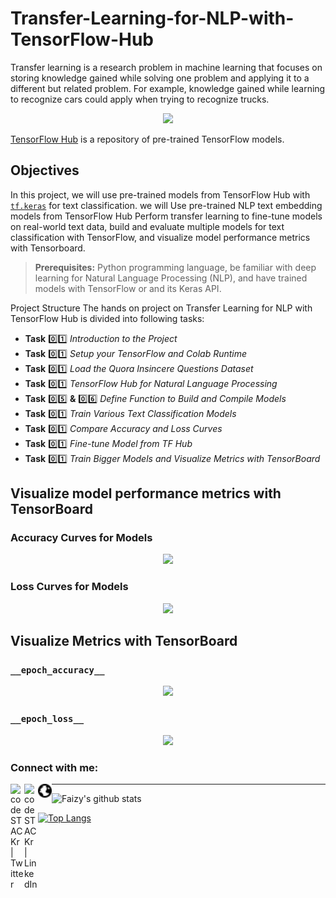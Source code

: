 # __Transfer-Learning-for-NLP-with-TensorFlow-Hub__

Transfer learning is a research problem in machine learning that focuses on storing knowledge gained while solving one problem and applying it to a different but related problem. For example, knowledge gained while learning to recognize cars could apply when trying to recognize trucks.


<p align='center'>
    <a href ='#'>
        <img src='https://github.com/mohd-faizy/10P_Transfer-Learning-for-NLP-with-TensorFlow-Hub/blob/main/img/Transfer-learning.png?raw=true'>
    </a>
</p>


[TensorFlow Hub](https://tfhub.dev/) is a repository of pre-trained TensorFlow models.

## __Objectives__
In this project, we will use pre-trained models from TensorFlow Hub with [`tf.keras`](https://www.tensorflow.org/api_docs/python/tf/keras) for text classification. we will Use pre-trained NLP text embedding models from TensorFlow Hub Perform transfer learning to fine-tune models on real-world text data, build and evaluate multiple models for text classification with TensorFlow, and visualize model performance metrics with Tensorboard.
 

> __Prerequisites:__ Python programming language, be familiar with deep learning for Natural Language Processing (NLP), and have trained models with TensorFlow or and its Keras API.

Project Structure
The hands on project on Transfer Learning for NLP with TensorFlow Hub is divided into following tasks:

- __Task__ :zero::one: _Introduction to the Project_
- __Task__ :zero::one: _Setup your TensorFlow and Colab Runtime_
- __Task__ :zero::one: _Load the Quora Insincere Questions Dataset_
- __Task__ :zero::one: _TensorFlow Hub for Natural Language Processing_ 
- __Task__ :zero::five: __&__ :zero::six: _Define Function to Build and Compile Models_
- __Task__ :zero::one: _Train Various Text Classification Models_
- __Task__ :zero::one: _Compare Accuracy and Loss Curves_
- __Task__ :zero::one: _Fine-tune Model from TF Hub_
- __Task__ :zero::one: _Train Bigger Models and Visualize Metrics with TensorBoard_


## __Visualize model performance metrics with TensorBoard__

### __Accuracy Curves for Models__

<p align='center'>
    <a href ='#'>
        <img src='https://github.com/mohd-faizy/10P_Transfer-Learning-for-NLP-with-TensorFlow-Hub/blob/main/img/accuracy_curve.png?raw=true'>
    </a>
</p>


### __Loss Curves for Models__
<p align='center'>
    <a href ='#'>
        <img src='https://github.com/mohd-faizy/10P_Transfer-Learning-for-NLP-with-TensorFlow-Hub/blob/main/img/loss_curve.png?raw=true'>
    </a>
</p>

## __Visualize Metrics with TensorBoard__
### `__epoch_accuracy__`
<p align='center'>
    <a href ='#'>
        <img src='https://github.com/mohd-faizy/10P_Transfer-Learning-for-NLP-with-TensorFlow-Hub/blob/main/img/epoch_accuracy_tb.png?raw=true'>
    </a>
</p>

### `__epoch_loss__`
<p align='center'>
    <a href ='#'>
        <img src='https://github.com/mohd-faizy/10P_Transfer-Learning-for-NLP-with-TensorFlow-Hub/blob/main/img/epoch_loss_tb.png?raw=true'>
    </a>
</p>

### Connect with me:


[<img align="left" alt="codeSTACKr | Twitter" width="22px" src="https://cdn.jsdelivr.net/npm/simple-icons@v3/icons/twitter.svg" />][twitter]
[<img align="left" alt="codeSTACKr | LinkedIn" width="22px" src="https://cdn.jsdelivr.net/npm/simple-icons@v3/icons/linkedin.svg" />][linkedin]
[<img align="left" alt="codeSTACKr.com" width="22px" src="https://raw.githubusercontent.com/iconic/open-iconic/master/svg/globe.svg" />][StackExchange AI]

[twitter]: https://twitter.com/F4izy
[linkedin]: https://www.linkedin.com/in/mohd-faizy/
[StackExchange AI]: https://ai.stackexchange.com/users/36737/cypher


---


![Faizy's github stats](https://github-readme-stats.vercel.app/api?username=mohd-faizy&show_icons=true)


[![Top Langs](https://github-readme-stats.vercel.app/api/top-langs/?username=mohd-faizy&layout=compact)](https://github.com/mohd-faizy/github-readme-stats)